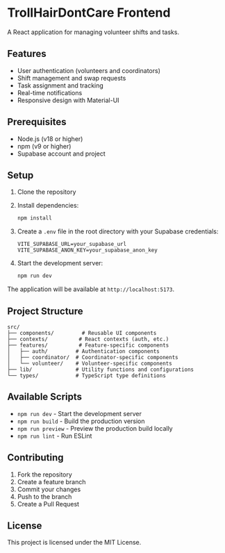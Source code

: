 # TrollHairDontCare Frontend

A React application for managing volunteer shifts and tasks.

## Features

- User authentication (volunteers and coordinators)
- Shift management and swap requests
- Task assignment and tracking
- Real-time notifications
- Responsive design with Material-UI

## Prerequisites

- Node.js (v18 or higher)
- npm (v9 or higher)
- Supabase account and project

## Setup

1. Clone the repository
2. Install dependencies:
   ```bash
   npm install
   ```

3. Create a `.env` file in the root directory with your Supabase credentials:
   ```
   VITE_SUPABASE_URL=your_supabase_url
   VITE_SUPABASE_ANON_KEY=your_supabase_anon_key
   ```

4. Start the development server:
   ```bash
   npm run dev
   ```

The application will be available at `http://localhost:5173`.

## Project Structure

```
src/
├── components/         # Reusable UI components
├── contexts/          # React contexts (auth, etc.)
├── features/          # Feature-specific components
│   ├── auth/         # Authentication components
│   ├── coordinator/  # Coordinator-specific components
│   └── volunteer/    # Volunteer-specific components
├── lib/              # Utility functions and configurations
└── types/            # TypeScript type definitions
```

## Available Scripts

- `npm run dev` - Start the development server
- `npm run build` - Build the production version
- `npm run preview` - Preview the production build locally
- `npm run lint` - Run ESLint

## Contributing

1. Fork the repository
2. Create a feature branch
3. Commit your changes
4. Push to the branch
5. Create a Pull Request

## License

This project is licensed under the MIT License.
